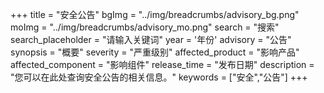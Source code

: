 +++
title = "安全公告"
bgImg = "../img/breadcrumbs/advisory_bg.png"
moImg = "../img/breadcrumbs/advisory_mo.png"
search = "搜索"
search_placeholder = "请输入关键词"
year = '年份'
advisory = "公告"
synopsis = "概要"
severity = "严重级别"
affected_product = "影响产品"
affected_component = "影响组件"
release_time = "发布日期"
description = "您可以在此处查询安全公告的相关信息。"
keywords = ["安全","公告"]
+++
